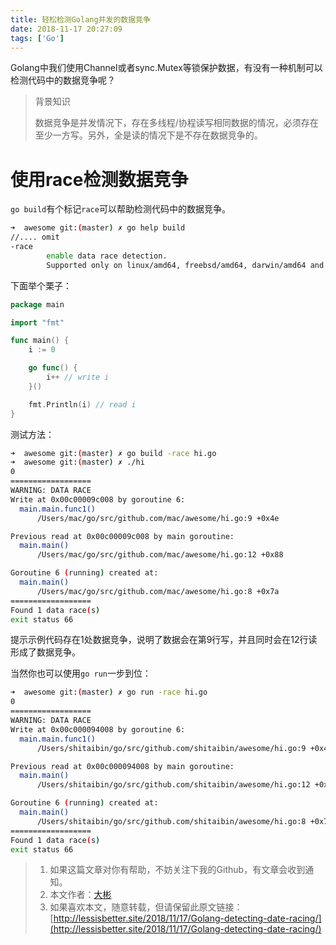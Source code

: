 ```yaml
---
title: 轻松检测Golang并发的数据竞争
date: 2018-11-17 20:27:09
tags: ['Go']
---
```


Golang中我们使用Channel或者sync.Mutex等锁保护数据，有没有一种机制可以检测代码中的数据竞争呢？



> 背景知识
>
> 数据竞争是并发情况下，存在多线程/协程读写相同数据的情况，必须存在至少一方写。另外，全是读的情况下是不存在数据竞争的。



# 使用race检测数据竞争

`go build`有个标记`race`可以帮助检测代码中的数据竞争。

```bash
➜  awesome git:(master) ✗ go help build
//.... omit
-race
		enable data race detection.
		Supported only on linux/amd64, freebsd/amd64, darwin/amd64 and windows/amd64.
```

<!--more-->

下面举个栗子：

```go
package main

import "fmt"

func main() {
	i := 0

	go func() {
		i++ // write i
	}()

	fmt.Println(i) // read i
}
```



测试方法：

```bash
➜  awesome git:(master) ✗ go build -race hi.go
➜  awesome git:(master) ✗ ./hi
0
==================
WARNING: DATA RACE
Write at 0x00c00009c008 by goroutine 6:
  main.main.func1()
      /Users/mac/go/src/github.com/mac/awesome/hi.go:9 +0x4e

Previous read at 0x00c00009c008 by main goroutine:
  main.main()
      /Users/mac/go/src/github.com/mac/awesome/hi.go:12 +0x88

Goroutine 6 (running) created at:
  main.main()
      /Users/mac/go/src/github.com/mac/awesome/hi.go:8 +0x7a
==================
Found 1 data race(s)
exit status 66
```



提示示例代码存在1处数据竞争，说明了数据会在第9行写，并且同时会在12行读形成了数据竞争。

当然你也可以使用`go run`一步到位：

```bash
➜  awesome git:(master) ✗ go run -race hi.go
0
==================
WARNING: DATA RACE
Write at 0x00c000094008 by goroutine 6:
  main.main.func1()
      /Users/shitaibin/go/src/github.com/shitaibin/awesome/hi.go:9 +0x4e

Previous read at 0x00c000094008 by main goroutine:
  main.main()
      /Users/shitaibin/go/src/github.com/shitaibin/awesome/hi.go:12 +0x88

Goroutine 6 (running) created at:
  main.main()
      /Users/shitaibin/go/src/github.com/shitaibin/awesome/hi.go:8 +0x7a
==================
Found 1 data race(s)
exit status 66
```

> 1. 如果这篇文章对你有帮助，不妨关注下我的Github，有文章会收到通知。
> 2. 本文作者：[大彬](http://lessisbetter.site/about/)
> 3. 如果喜欢本文，随意转载，但请保留此原文链接：[http://lessisbetter.site/2018/11/17/Golang-detecting-date-racing/](http://lessisbetter.site/2018/11/17/Golang-detecting-date-racing/)